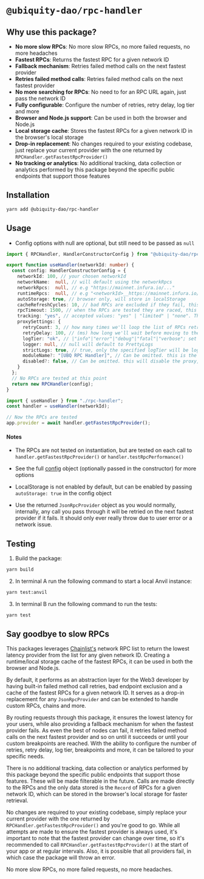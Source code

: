 # `@ubiquity-dao/rpc-handler`

## Why use this package?

- **No more slow RPCs**: No more slow RPCs, no more failed requests, no more headaches
- **Fastest RPCs**: Returns the fastest RPC for a given network ID
- **Fallback mechanism**: Retries failed method calls on the next fastest provider
- **Retries failed method calls**: Retries failed method calls on the next fastest provider
- **No more searching for RPCs**: No need to for an RPC URL again, just pass the network ID
- **Fully configurable**: Configure the number of retries, retry delay, log tier and more
- **Browser and Node.js support**: Can be used in both the browser and Node.js
- **Local storage cache**: Stores the fastest RPCs for a given network ID in the browser's local storage
- **Drop-in replacement**: No changes required to your existing codebase, just replace your current provider with the one returned by `RPCHandler.getFastestRpcProvider()`
- **No tracking or analytics**: No additional tracking, data collection or analytics performed by this package beyond the specific public endpoints that support those features

## Installation

```bash
yarn add @ubiquity-dao/rpc-handler
```

## Usage

- Config options with null are optional, but still need to be passed as `null`

```typescript
import { RPCHandler, HandlerConstructorConfig } from "@ubiquity-dao/rpc-handler/";

export function useHandler(networkId: number) {
  const config: HandlerConstructorConfig = {
    networkId: 100, // your chosen networkId
    networkName:  null, // will default using the networkRpcs
    networkRpcs:  null, // e.g "https://mainnet.infura.io/..."
    runtimeRpcs:  null, // e.g "<networkId>__https://mainnet.infura.io/..." > "1__https://mainnet.infura.io/..."
    autoStorage: true, // browser only, will store in localStorage
    cacheRefreshCycles: 10, // bad RPCs are excluded if they fail, this is how many cycles before they're re-tested
    rpcTimeout: 1500, // when the RPCs are tested they are raced, this is the max time to allow for a response
    tracking: "yes", // accepted values: "yes" | "limited" | "none". This is the data tracking status of the RPC, not this package.
    proxySettings: {
      retryCount: 3, // how many times we'll loop the list of RPCs retrying the request before failing
      retryDelay: 100, // (ms) how long we'll wait before moving to the next RPC, best to keep this low
      logTier: "ok", // |"info"|"error"|"debug"|"fatal"|"verbose"; set to "none" for no logs, null will default to "error", "verbose" will log all
      logger: null, // null will default to PrettyLogs
      strictLogs: true, // true, only the specified logTier will be logged and false all wll be logged.
      moduleName?: "[UBQ RPC Handler]", // Can be omitted. this is the prefix for the logs.
      disabled?: false, // Can be omitted. this will disable the proxy, requiring you to handle retry logic etc yourself.
    }
  };
  // No RPCs are tested at this point
  return new RPCHandler(config);
}
```

```typescript
import { useHandler } from "./rpc-handler";
const handler = useHandler(networkId);

// Now the RPCs are tested
app.provider = await handler.getFastestRpcProvider();
```

#### Notes

- The RPCs are not tested on instantiation, but are tested on each call to `handler.getFastestRpcProvider()` or `handler.testRpcPerformance()`

- See the full [config](types/handler.ts) object (optionally passed in the constructor) for more options

- LocalStorage is not enabled by default, but can be enabled by passing `autoStorage: true` in the config object

- Use the returned `JsonRpcProvider` object as you would normally, internally, any call you pass through it will be retried on the next fastest provider if it fails. It should only ever really throw due to user error or a network issue.

## Testing

1. Build the package:

```bash
yarn build
```

2. In terminal A run the following command to start a local Anvil instance:

```bash
yarn test:anvil
```

3. In terminal B run the following command to run the tests:

```bash
yarn test
```

## Say goodbye to slow RPCs

This packages leverages [Chainlist's](https://github.com/DefiLlama/chainlist) network RPC list to return the lowest latency provider from the list for any given network ID. Creating a runtime/local storage cache of the fastest RPCs, it can be used in both the browser and Node.js.

By default, it performs as an abstraction layer for the Web3 developer by having built-in failed method call retries,
bad endpoint exclusion and a cache of the fastest RPCs for a given network ID. It serves as a drop-in replacement for any `JsonRpcProvider` and can be extended to handle custom RPCs, chains and more.

By routing requests through this package, it ensures the lowest latency for your users, while also providing a fallback mechanism for when the fastest provider fails. As even the best of nodes can fail, it retries failed method calls on the next fastest provider and so on until it succeeds or until your custom breakpoints are reached. With the ability to configure the number of retries, retry delay, log tier, breakpoints and more, it can be tailored to your specific needs.

There is no additional tracking, data collection or analytics performed by this package beyond the specific public endpoints that support those features. These will be made filterable in the future. Calls are made directly to the RPCs and the only data stored is the `Record` of RPCs for a given network ID, which can be stored in the browser's local storage for faster retrieval.

No changes are required to your existing codebase, simply replace your current provider with the one returned by `RPCHandler.getFastestRpcProvider()` and you're good to go. While all attempts are made to ensure the fastest provider is always used, it's important to note that the fastest provider can change over time, so it's recommended to call `RPCHandler.getFastestRpcProvider()` at the start of your app or at regular intervals. Also, it is possible that all providers fail, in which case the package will throw an error.

No more slow RPCs, no more failed requests, no more headaches.
